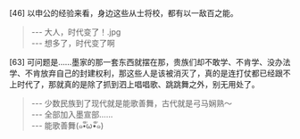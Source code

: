 
[46] 以申公的经验来看，身边这些从士将校，都有以一敌百之能。
>--- 大人，时代变了！.jpg<br>
>--- 想多了，时代变了啊<br>

[63] 可问题是……墨家的那一套东西就摆在那，贵族们却不敢学、不肯学、没办法学、不肯放弃自己的封建权利，那这些人是该被消灭了，真的是连打仗都已经跟不上时代了，那就真的是除了抓到泗上唱唱歌、跳跳舞之外，别无用处了。
>--- 少数民族到了现代就是能歌善舞，古代就是弓马娴熟～<br>
>--- 全部加入墨宣部……<br>
>--- 能歌善舞(๑•ั็ω•็ั๑)<br>
